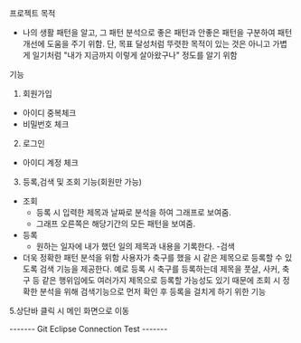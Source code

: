 프로젝트 목적
- 나의 생활 패턴을 알고, 그 패턴 분석으로 좋은 패턴과 안좋은 패턴을 구분하여 
  패턴 개선에 도움을 주기 위함. 단, 목표 달성처럼 뚜렷한 목적이 있는 것은 아니고 가볍게 일기처럼 "내가 지금까지 이렇게 살아왔구나" 정도를 알기 위함
  
기능
1. 회원가입
- 아이디 중복체크
- 비밀번호 체크

2. 로그인
- 아이디 계정 체크

3. 등록,검색 및 조회 기능(회원만 가능)
- 조회
  - 등록 시 입력한 제목과 날짜로 분석을 하여 그래프로 보여줌.
  - 그래프 오른쪽은 해당기간의 모든 패턴을 보여줌.
- 등록
  - 원하는 일자에 내가 했던 일의 제목과 내용을 기록한다.
-검색
 - 더욱 정확한 패턴 분석을 위함
   사용자가 축구를 했을 시 같은 제목으로 등록할 수 있도록 검색 기능을 제공한다.
   예로 등록 시 축구를 등록하는데 제목을 풋살, 사커, 축구 등 같은 행위임에도 여러가지 제목으로 등록할 가능성도 있기 때문에 
   조회 시 정확한 분석을 위해 검색기능으로 먼저 확인 후 등록을 걸치게 하기 위한 기능
  
5.상단바 클릭 시 메인 화면으로 이동

------- Git Eclipse Connection Test -------